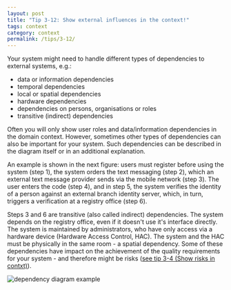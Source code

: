 ```yaml
---
layout: post
title: "Tip 3-12: Show external influences in the context!"
tags: context
category: context
permalink: /tips/3-12/
---
```


Your system might need to handle different types of dependencies to external
systems, e.g.:

* data or information dependencies
* temporal dependencies
* local or spatial dependencies
* hardware dependencies
* dependencies on persons, organisations or roles
* transitive (indirect) dependencies

Often you will only show user roles and data/information dependencies in the
domain context. However, sometimes other types of dependencies can also be
important for your system. Such dependencies can be described in the diagram
itself or in an additional explanation.

An example is shown in the next figure: users must register before using the
system (step 1), the system orders the text messaging (step 2), which an
external text message provider sends via the mobile network (step 3). The
user enters the code (step 4), and in step 5, the system verifies the
identity of a person against an external branch identity server, which, in
turn, triggers a verification at a registry office (step 6).

Steps 3 and 6 are transitive (also called indirect) dependencies. The system
depends on the registry office, even if it doesn't use it's interface directly.
The system is maintained by administrators, who have only access via a hardware
device (Hardware Access Control, HAC). The system and the HAC must be physically
in the same room - a spatial dependency.
Some of these dependencies have impact on the achievement of the quality
requirements for your system - and therefore might be risks ([see tip 3-4 (Show risks in contxt)](/tips/3-4)).

![dependency diagram example]({{site.imageurl}}/03-context-different-dependencies.webp)
